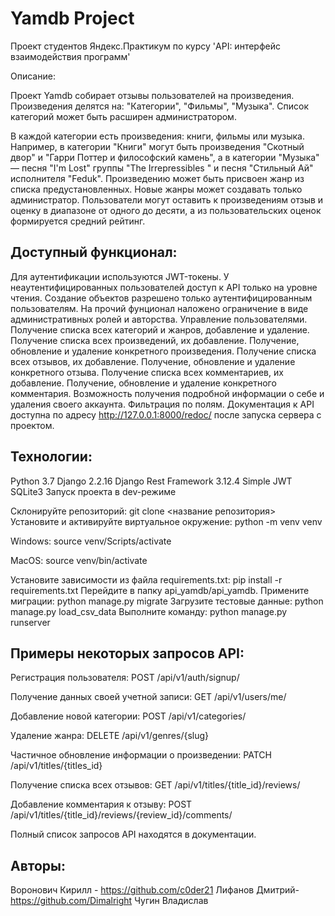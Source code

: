 # Yamdb Project
Проект студентов Яндекс.Практикум по курсу 'API: интерфейс взаимодействия программ'

Описание:

Проект Yamdb собирает отзывы пользователей на произведения.
Произведения делятся на: "Категории", "Фильмы", "Музыка".
Список категорий может быть расширен администратором.

В каждой категории есть произведения: книги, фильмы или музыка. Например, в категории "Книги" могут быть произведения "Скотный двор" и "Гарри Поттер и философский камень", а в категории "Музыка" — песня "I'm Lost" группы "The Irrepressibles " и песня "Стильный Ай" исполнителя "Feduk".
Произведению может быть присвоен жанр из списка предустановленных.
Новые жанры может создавать только администратор.
Пользователи могут оставить к произведениям отзыв и оценку в диапазоне от одного до десяти, а из пользовательских оценок формируется средний рейтинг.
## Доступный функционал:
Для аутентификации используются JWT-токены.
У неаутентифицированных пользователей доступ к API только на уровне чтения.
Создание объектов разрешено только аутентифицированным пользователям.
На прочий фунционал наложено ограничение в виде административных ролей и авторства.
Управление пользователями.
Получение списка всех категорий и жанров, добавление и удаление.
Получение списка всех произведений, их добавление.
Получение, обновление и удаление конкретного произведения.
Получение списка всех отзывов, их добавление.
Получение, обновление и удаление конкретного отзыва.
Получение списка всех комментариев, их добавление.
Получение, обновление и удаление конкретного комментария.
Возможность получения подробной информации о себе и удаления своего аккаунта.
Фильтрация по полям.
Документация к API доступна по адресу http://127.0.0.1:8000/redoc/ после запуска сервера с проектом.
## Технологии:
Python 3.7
Django 2.2.16
Django Rest Framework 3.12.4
Simple JWT
SQLite3
Запуск проекта в dev-режиме

Склонируйте репозиторий:
git clone <название репозитория>
Установите и активируйте виртуальное окружение:
python -m venv venv

Windows:
source venv/Scripts/activate

MacOS:
source venv/bin/activate

Установите зависимости из файла requirements.txt:
pip install -r requirements.txt
Перейдите в папку api_yamdb/api_yamdb.
Примените миграции:
python manage.py migrate
Загрузите тестовые данные:
python manage.py load_csv_data
Выполните команду:
python manage.py runserver
## Примеры некоторых запросов API:
Регистрация пользователя:
POST /api/v1/auth/signup/

Получение данных своей учетной записи:
GET /api/v1/users/me/

Добавление новой категории:
POST /api/v1/categories/

Удаление жанра:
DELETE /api/v1/genres/{slug}

Частичное обновление информации о произведении:
PATCH /api/v1/titles/{titles_id}

Получение списка всех отзывов:
GET /api/v1/titles/{title_id}/reviews/

Добавление комментария к отзыву:
POST /api/v1/titles/{title_id}/reviews/{review_id}/comments/

Полный список запросов API находятся в документации.
## Авторы:
Воронович Кирилл - https://github.com/c0der21
Лифанов Дмитрий- https://github.com/Dimalright
Чугин Владислав

